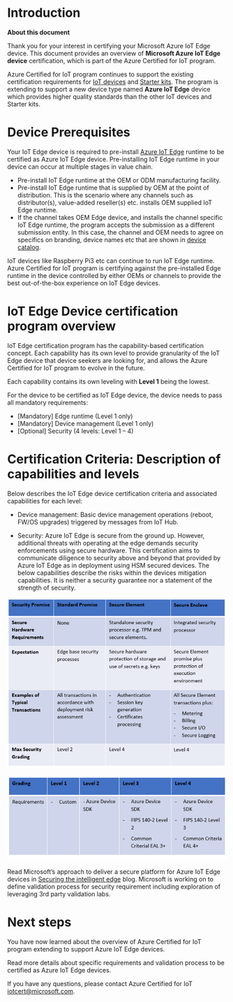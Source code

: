 # Introduction

**About this document**

Thank you for your interest in certifying your Microsoft Azure IoT Edge device. This document provides an overview of **Microsoft Azure IoT Edge device** certification, which is part of the Azure Certified for IoT program.

Azure Certified for IoT program continues to support the existing certification requirements for [IoT devices](https://github.com/Azure/azure-iot-device-ecosystem/tree/master/iotcertification) and [Starter kits](https://github.com/Azure/azure-iot-device-ecosystem/blob/master/kits/iotcertification/iot_certification_kit.md). The program is extending to support a new device type named **Azure IoT Edge** device which provides higher quality standards than the other IoT devices and Starter kits.

# Device Prerequisites

Your IoT Edge device is required to pre-install [Azure IoT Edge](https://github.com/Azure/iot-edge/blob/master/README.md) runtime to be certified as Azure IoT Edge device.  Pre-installing IoT Edge runtime in your device can occur at multiple stages in value chain.

-   Pre-install IoT Edge runtime at the OEM or ODM manufacturing facility.
-   Pre-install IoT Edge runtime that is supplied by OEM at the point of distribution. This is the scenario where any channels such as distributor(s), value-added reseller(s) etc. installs OEM supplied IoT Edge runtime.
-   If the channel takes OEM Edge device, and installs the channel specific IoT Edge runtime, the program accepts the submission as a different submission entity. In this case, the channel and OEM needs to agree on specifics on branding, device names etc that are shown in [device catalog](https://catalog.azureiotsolutions.com/).

IoT devices like Raspberry Pi3 etc can continue to run IoT Edge runtime. Azure Certified for IoT program is certifying against the pre-installed Edge runtime in the device controlled by either OEMs or channels to provide the best out-of-the-box experience on IoT Edge devices.

# IoT Edge Device certification program overview

IoT Edge certification program has the capability-based certification concept. Each capability has its own level to provide granularity of the IoT Edge device that device seekers are looking for, and allows the Azure Certified for IoT program to evolve in the future.

Each capability contains its own leveling with **Level 1** being the lowest. 

For the device to be certified as IoT Edge device, the device needs to pass all mandatory requirements:

-   [Mandatory] Edge runtime (Level 1 only)
-   [Mandatory] Device management (Level 1 only)
-   [Optional] Security (4 levels: Level 1 – 4)

# Certification Criteria: Description of capabilities and levels

Below describes the IoT Edge device certification criteria and associated capabilities for each level:

-   Device management: Basic device management operations (reboot, FW/OS upgrades) triggered by messages from IoT Hub.

-   Security: Azure IoT Edge is secure from the ground up.  However, additional threats with operating at the edge demands security enforcements using secure hardware.  This certification aims to communicate diligence to security above and beyond that provided by Azure IoT Edge as in deployment using HSM secured devices. 
The below capabilities describe the risks within the devices mitigation capabilities. It is neither a security guarantee nor a statement of the strength of security. 

   ![](./images/1.png)


   ![](./images/2.png)

Read Microsoft’s approach to deliver a secure platform for Azure IoT Edge devices in [Securing the intelligent edge](https://azure.microsoft.com/en-us/blog/securing-the-intelligent-edge/) blog. Microsoft is working on to define validation process for security requirement including exploration of leveraging 3rd party validation labs.

# Next steps

You have now learned about the overview of Azure Certified for IoT program extending to support Azure IoT Edge devices.

Read more details about specific requirements and validation process to be certified as Azure IoT Edge devices. 

If you have any questions, please contact Azure Certified for IoT [iotcert@microsoft.com](mailto:iotcert@microsoft.com).

